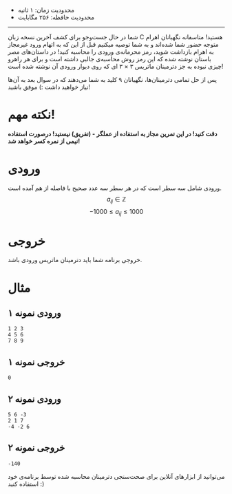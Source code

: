 + محدودیت زمان: ۱ ثانیه
+ محدودیت حافظه: ۲۵۶ مگابایت

----------
شما در حال جست‌وجو برای کشف آخرین نسخه زبان C هستید! متاسفانه نگهبانان اهرام متوجه حضور شما شده‌اند و به شما توصیه میکنیم قبل از این ‌که به اتهام ورود غیرمجاز به اهرام بازداشت شوید، رمز محرمانه‌ی ورودی را محاسبه کنید! در داستان‌های مصر باستان نوشته شده که این رمز روش محاسبه‌ی جالبی داشته است و  برای هر راهرو چیزی نبوده به جز دترمینان ماتریس ۳ × ۳ ای که روی دیوار ورودی آن نوشته شده است!

پس از حل تمامی دترمینان‌ها، نگهبانان ۹ کلید به شما می‌دهند که در سوال بعد به آن‌ها نیاز خواهید داشت :) موفق باشید!

# نکته مهم!
**دقت کنید! در این تمرین مجاز به استفاده از عملگر - (تفریق) نیستید! درصورت استفاده نیمی از نمره کسر خواهد شد!**

# ورودی

ورودی شامل سه سطر است که در هر سطر سه عدد صحیح با فاصله از هم آمده است.
$$ a_{ij}\in \mathbb{Z}$$ $$-1000 \le  a_{ij} \le 1000  $$
 
# خروجی

خروجی برنامه شما باید دترمینان ماتریس ورودی باشد.

# مثال

## ورودی نمونه ۱
```
1 2 3
4 5 6
7 8 9
```


## خروجی نمونه ۱
```
0
```

## ورودی نمونه ۲

```
5 6 -3
2 1 7
-4 -2 6
```

## خروجی نمونه ۲
```
-140
```

می‌توانید از ابزارهای آنلاین برای صحت‌سنجی دترمینان محاسبه شده توسط برنامه‌ی خود استفاده کنید :)